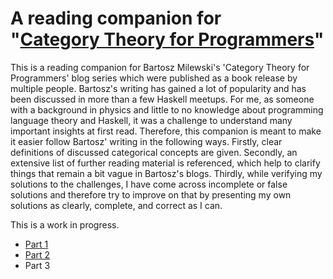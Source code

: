 # A reading companion for  <br/>"[Category Theory for Programmers](https://bartoszmilewski.com/2014/10/28/category-theory-for-programmers-the-preface/)"

This is a reading companion for Bartosz Milewski's 'Category Theory for Programmers' blog series which were published as a book release by multiple people. Bartosz's writing has gained a lot of popularity and has been discussed in more than a few Haskell meetups. For me, as someone with a background in physics and little to no knowledge about programming language theory and Haskell, it was a challenge to understand many important insights at first read. Therefore, this companion is meant to make it easier follow Bartosz' writing in the following ways. Firstly, clear definitions of discussed categorical concepts are given. Secondly, an extensive list of further reading material is referenced, which help to clarify things that remain a bit vague in Bartosz's blogs. Thirdly, while verifying my solutions to the challenges, I have come across incomplete or false solutions and therefore try to improve on that by presenting my own solutions as clearly, complete, and correct as I can.

This is a work in progress.

* [Part 1](https://github.com/Christovis/category-theory-for-programmers-companion/blob/main/docs/part1.pdf)
* [Part 2](https://github.com/Christovis/category-theory-for-programmers-companion/blob/main/docs/part2.md)
* Part 3
